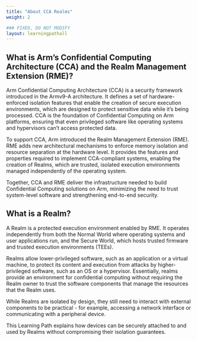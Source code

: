 ```yaml
---
title: "About CCA Realms"
weight: 2

### FIXED, DO NOT MODIFY
layout: learningpathall
---
```


## What is Arm’s Confidential Computing Architecture (CCA) and the Realm Management Extension (RME)?

Arm Confidential Computing Architecture (CCA) is a security framework introduced in the Armv9-A architecture. It defines a set of hardware-enforced isolation features that enable the creation of secure execution environments, which are designed to protect sensitive data while it’s being processed. CCA is the foundation of Confidential Computing on Arm platforms, ensuring that even privileged software like operating systems and hypervisors can’t access protected data.

To support CCA, Arm introduced the Realm Management Extension (RME). RME adds new architectural mechanisms to enforce memory isolation and resource separation at the hardware level. It provides the features and properties required to implement CCA-compliant systems, enabling the creation of Realms, which are trusted, isolated execution environments managed independently of the operating system.

Together, CCA and RME deliver the infrastructure needed to build Confidential Computing solutions on Arm, minimizing the need to trust system-level software and strengthening end-to-end security.

## What is a Realm?

A Realm is a protected execution environment enabled by RME.  It operates independently from both the Normal World where operating systems and user applications run, and the Secure World, which hosts trusted firmware and trusted execution environments (TEEs). 

Realms allow lower-privileged software, such as an application or a virtual machine, to protect its content and execution from attacks by higher-privileged software, such as an OS or a hypervisor. Essentially, realms provide an environment for confidential computing without requiring the Realm owner to trust the software components that manage the resources that the Realm uses.

While Realms are isolated by design, they still need to interact with external components to be practical - for example, accessing a network interface or communicating with a peripheral device. 

This Learning Path explains how devices can be securely attached to and used by Realms without compromising their isolation guarantees.

